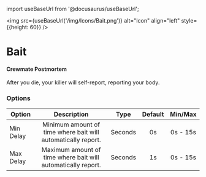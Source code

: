 import useBaseUrl from '@docusaurus/useBaseUrl';

<img src={useBaseUrl('/img/Icons/Bait.png')} alt="Icon" align="left" style={{height: 60}} />
# Bait

#### Crewmate Postmortem

After you die, your killer will self-report, reporting your body.

### Options

| Option | Description | Type | Default | Min/Max |
|----------|:-----------------:|:------:|:------:|:------:|
| Min Delay | Minimum amount of time where bait will automatically report. | Seconds | 0s | 0s - 15s |
| Max Delay | Maximum amount of time where bait will automatically report. | Seconds | 1s | 0s - 15s |